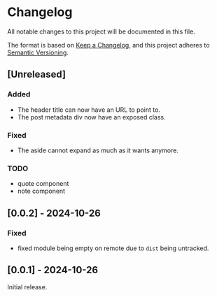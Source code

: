 # Changelog

All notable changes to this project will be documented in this file.

The format is based on [Keep a Changelog](https://keepachangelog.com/en/1.1.0/),
and this project adheres to [Semantic Versioning](https://semver.org/spec/v2.0.0.html).

## [Unreleased]

### Added

- The header title can now have an URL to point to.
- The post metadata div now have an exposed class.

### Fixed

- The aside cannot expand as much as it wants anymore.

### TODO

- quote component
- note component

## [0.0.2] - 2024-10-26

### Fixed

- fixed module being empty on remote due to `dist` being untracked.

## [0.0.1] - 2024-10-26

Initial release.
